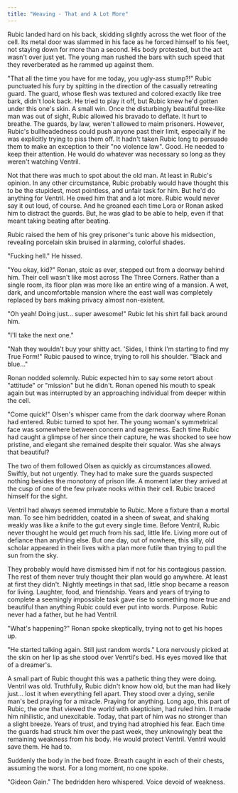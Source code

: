 ```yaml
---
title: "Weaving - That and A Lot More"
---
```

Rubic landed hard on his back, skidding slightly across the wet floor of the cell. Its metal door was slammed in his face as he forced himself to his feet, not staying down for more than a second. His body protested, but the act wasn't over just yet. The young man rushed the bars with such speed that they reverberated as he rammed up against them.

"That all the time you have for me today, you ugly-ass stump?!" Rubic punctuated his fury by spitting in the direction of the casually retreating guard. The guard, whose flesh was textured and colored exactly like tree bark, didn't look back. He tried to play it off, but Rubic knew he'd gotten under this one's skin. A small win. Once the disturbingly beautiful tree-like man was out of sight, Rubic allowed his bravado to deflate. It hurt to breathe. The guards, by law, weren't allowed to maim prisoners. However, Rubic's bullheadedness could push anyone past their limit, especially if he was explicitly trying to piss them off. It hadn't taken Rubic long to persuade them to make an exception to their "no violence law". Good. He needed to keep their attention. He would do whatever was necessary so long as they weren't watching Ventril.

Not that there was much to spot about the old man. At least in Rubic's opinion. In any other circumstance, Rubic probably would have thought this to be the stupidest, most pointless, and unfair task for him. But he'd do anything for Ventril. He owed him that and a lot more. Rubic would never say it out loud, of course. And he groaned each time Lora or Ronan asked him to distract the guards. But, he was glad to be able to help, even if that meant taking beating after beating.

Rubic raised the hem of his grey prisoner's tunic above his midsection, revealing porcelain skin bruised in alarming, colorful shades.

"Fucking hell." He hissed.

"You okay, kid?" Ronan, stoic as ever, stepped out from a doorway behind him. Their cell wasn't like most across The Three Corners. Rather than a single room, its floor plan was more like an entire wing of a mansion. A wet, dark, and uncomfortable mansion where the east wall was completely replaced by bars making privacy almost non-existent.

"Oh yeah! Doing just… super awesome!" Rubic let his shirt fall back around him.

"I'll take the next one."

"Nah they wouldn't buy your shitty act. 'Sides, I think I'm starting to find my True Form!" Rubic paused to wince, trying to roll his shoulder. "Black and blue..."

Ronan nodded solemnly. Rubic expected him to say some retort about "attitude" or "mission" but he didn't. Ronan opened his mouth to speak again but was interrupted by an approaching individual from deeper within the cell.

"Come quick!" Olsen's whisper came from the dark doorway where Ronan had entered. Rubic turned to spot her. The young woman's symmetrical face was somewhere between concern and eagerness. Each time Rubic had caught a glimpse of her since their capture, he was shocked to see how pristine, and elegant she remained despite their squalor. Was she always that beautiful?

The two of them followed Olsen as quickly as circumstances allowed. Swiftly, but not urgently. They had to make sure the guards suspected nothing besides the monotony of prison life. A moment later they arrived at the cusp of one of the few private nooks within their cell. Rubic braced himself for the sight.

Ventril had always seemed immutable to Rubic. More a fixture than a mortal man. To see him bedridden, coated in a sheen of sweat, and shaking weakly was like a knife to the gut every single time. Before Ventril, Rubic never thought he would get much from his sad, little life. Living more out of defiance than anything else. But one day, out of nowhere, this silly, old scholar appeared in their lives with a plan more futile than trying to pull the sun from the sky.

They probably would have dismissed him if not for his contagious passion. The rest of them never truly thought their plan would go anywhere. At least at first they didn't. Nightly meetings in that sad, little shop became a reason for living. Laughter, food, and friendship. Years and years of trying to complete a seemingly impossible task gave rise to something more true and beautiful than anything Rubic could ever put into words. Purpose. Rubic never had a father, but he had Ventril.

"What's happening?" Ronan spoke skeptically, trying not to get his hopes up.

"He started talking again. Still just random words." Lora nervously picked at the skin on her lip as she stood over Venrtil's bed. His eyes moved like that of a dreamer's.

A small part of Rubic thought this was a pathetic thing they were doing. Ventril was old. Truthfully, Rubic didn't know how old, but the man had likely just… lost it when everything fell apart. They stood over a dying, senile man's bed praying for a miracle. Praying for anything. Long ago, this part of Rubic, the one that viewed the world with skepticism, had ruled him. It made him nihilistic, and unexcitable. Today, that part of him was no stronger than a slight breeze. Years of trust, and trying had atrophied his fear. Each time the guards had struck him over the past week, they unknowingly beat the remaining weakness from his body. He would protect Ventril. Ventril would save them. He had to.

Suddenly the body in the bed froze. Breath caught in each of their chests, assuming the worst. For a long moment, no one spoke.

"Gideon Gain." The bedridden hero whispered. Voice devoid of weakness.